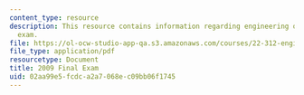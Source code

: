 ```yaml
---
content_type: resource
description: This resource contains information regarding engineering of nuclear reactors
  exam.
file: https://ol-ocw-studio-app-qa.s3.amazonaws.com/courses/22-312-engineering-of-nuclear-reactors-fall-2015/02aa99e5fcdca2a7068ec09bb06f1745_MIT22_312F15_final_2009.pdf
file_type: application/pdf
resourcetype: Document
title: 2009 Final Exam
uid: 02aa99e5-fcdc-a2a7-068e-c09bb06f1745
---
```

